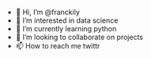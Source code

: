 - 👋 Hi, I’m @franckily
- 👀 I’m interested in data science
- 🌱 I’m currently learning python
- 💞️ I’m looking to collaborate on projects
- 📫 How to reach me twittr

<!---
franckily/franckily is a ✨ special ✨ repository because its `README.md` (this file) appears on your GitHub profile.
You can click the Preview link to take a look at your changes.
--->
